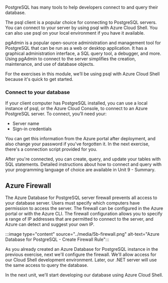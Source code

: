 PostgreSQL has many tools to help developers connect to and query their database.

The psql client is a popular choice for connecting to PostgreSQL servers. You can connect to your server by using psql with Azure Cloud Shell. You can also use psql on your local environment if you have it available.

pgAdmin is a popular open-source administration and management tool for PostgreSQL that can be run as a web or desktop application. It has a graphical administration interface, a SQL query tool, a debugger, and more. Using pgAdmin to connect to the server simplifies the creation, maintenance, and use of database objects.

For the exercises in this module, we’ll be using psql with Azure Cloud Shell because it's quick to get started.

### Connect to your database

If your client computer has PostgreSQL installed, you can use a local instance of psql, or the Azure Cloud Console, to connect to an Azure PostgreSQL server. To connect, you’ll need your:

* Server name
* Sign-in credentials

You can get this information from the Azure portal after deployment, and also change your password if you've forgotten it. In the next exercise, there's a connection script provided for you.

After you're connected, you can create, query, and update your tables with SQL statements. Detailed instructions about how to connect and query with your programming language of choice are available in Unit 9 - Summary.

## Azure Firewall

The Azure Database for PostgreSQL server firewall prevents all access to your database server. Users must specify which computers have permission to access the server. The firewall can be configured in the Azure portal or with the Azure CLI. The firewall configuration allows you to specify a range of IP addresses that are permitted to connect to the server, and Azure can detect and suggest your own IP.

   :::image type="content" source="../media/5b-firewall.png" alt-text="Azure Database for PostgreSQL - Create Firewall Rule":::

As you already created an Azure Database for PostgreSQL instance in the previous exercise, next we'll configure the firewall. We'll allow access for our Cloud Shell development environment. Later, our .NET server will use the same access to query the database.

In the next unit, we'll start developing our database using Azure Cloud Shell.
